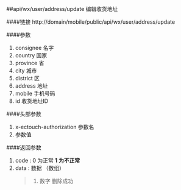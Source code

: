 ##api/wx/user/address/update  编辑收货地址

####链接
     http://domain/mobile/public/api/wx/user/address/update

####参数
1. consignee   名字
2. country    国家
3. province   省
4. city    城市
5. district   区
6. address    地址
7. mobile    手机号码
8. id  收货地址ID


####头部参数
1. x-ectouch-authorization     参数名
2.    参数值


####返回参数
1. code : 0 为正常   **1 为不正常**
2. data  : 数据 （数组）
    > 1. 数字   删除成功
